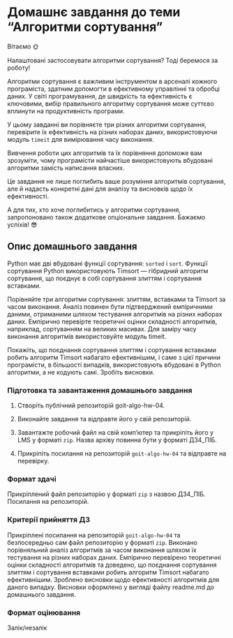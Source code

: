 # Домашнє завдання до теми “Алгоритми сортування”

Вітаємо 🌞

Налаштовані застосовувати алгоритми сортування? Тоді беремося за роботу!

Алгоритми сортування є важливим інструментом в арсеналі кожного програміста, здатним допомогти в ефективному управлінні та обробці даних. У світі програмування, де швидкість та ефективність є ключовими, вибір правильного алгоритму сортування може суттєво вплинути на продуктивність програми.

У цьому завданні ви порівняєте три різних алгоритми сортування, перевірите їх ефективність на різних наборах даних, використовуючи модуль `timeit` для вимірювання часу виконання.

Вивчення роботи цих алгоритмів та їх порівняння допоможе вам зрозуміти, чому програмісти найчастіше використовують вбудовані алгоритми замість написання власних.

Це завдання не лише поглибить ваше розуміння алгоритмів сортування, але й надасть конкретні дані для аналізу та висновків щодо їх ефективності.

А для тих, хто хоче поглибитись у алгоритми сортування, запропоновано також додаткове опціональне завдання. Бажаємо успіхів! 😎

## Опис домашнього завдання

Python має дві вбудовані функції сортування: `sorted` і `sort`. Функції сортування Python використовують Timsort — гібридний алгоритм сортування, що поєднує в собі сортування злиттям і сортування вставками.

Порівняйте три алгоритми сортування: злиттям, вставками та Timsort за часом виконання. Аналіз повинен бути підтверджений емпіричними даними, отриманими шляхом тестування алгоритмів на різних наборах даних. Емпірично перевірте теоретичні оцінки складності алгоритмів, наприклад, сортуванням на великих масивах. Для заміру часу виконання алгоритмів використовуйте модуль timeit.

Покажіть, що поєднання сортування злиттям і сортування вставками робить алгоритм Timsort набагато ефективнішим, і саме з цієї причини програмісти, в більшості випадків, використовують вбудовані в Python алгоритми, а не кодують самі. Зробіть висновки.

### Підготовка та завантаження домашнього завдання

1. Створіть публічний репозиторій goit-algo-hw-04.

2. Виконайте завдання та відправте його у свій репозиторій.

3. Завантажте робочий файл на свій комп’ютер та прикріпіть його у LMS у форматі `zip`. Назва архіву повинна бути у форматі ДЗ4_ПІБ.

4. Прикріпіть посилання на репозиторій `goit-algo-hw-04` та відправте на перевірку.

### Формат здачі

Прикріплений файл репозиторію у форматі `zip` з назвою ДЗ4_ПІБ.
Посилання на репозиторій.

### Критерії прийняття ДЗ

Прикріплені посилання на репозиторій `goit-algo-hw-04` та безпосередньо сам файл репозиторію у форматі `zip`.
Виконано порівняльний аналіз алгоритмів за часом виконання шляхом їх тестування на різних наборах даних.
Емпірично перевірено теоретичні оцінки складності алгоритмів та доведено, що поєднання сортування злиттям і сортування вставками робить алгоритм Timsort набагато ефективнішим.
Зроблено висновки щодо ефективності алгоритмів для даного випадку. Висновки оформлено у вигляді файлу readme.md до домашнього завдання.

### Формат оцінювання

Залік/незалік
